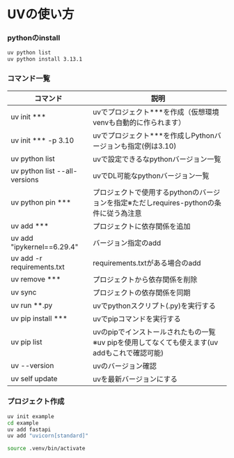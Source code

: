 # UVの使い方

### pythonのinstall
```bash
uv python list
uv python install 3.13.1
```

### コマンド一覧
|コマンド|説明|
|--|--|
|uv init ***|uvでプロジェクト***を作成（仮想環境venvも自動的に作られます）|
|uv init *** -p 3.10|uvでプロジェクト***を作成しPythonバージョンも指定(例は3.10)|
|uv python list|uvで設定できるなpythonバージョン一覧|
|uv python list --all-versions|uvでDL可能なpythonバージョン一覧|
|uv python pin ***|プロジェクトで使用するpythonのバージョンを指定※ただしrequires-pythonの条件に従う為注意|
|uv add ***|プロジェクトに依存関係を追加|
|uv add "ipykernel==6.29.4"|バージョン指定のadd|
|uv add -r requirements.txt|requirements.txtがある場合のadd|
|uv remove ***|プロジェクトから依存関係を削除|
|uv sync|プロジェクトの依存関係を同期|
|uv run **.py|uvでpythonスクリプト(.py)を実行する|
|uv pip install ***|uvでpipコマンドを実行する|
|uv pip list|uvのpipでインストールされたもの一覧 ※uv pipを使用してなくても使えます(uv addもこれで確認可能)|
|uv --version|uvのバージョン確認|
|uv self update|uvを最新バージョンにする|


### プロジェクト作成
```bash
uv init example
cd example
uv add fastapi
uv add "uvicorn[standard]"

source .venv/bin/activate

```